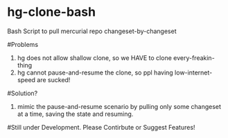 hg-clone-bash
=============

Bash Script to pull mercurial repo changeset-by-changeset

#Problems

1. hg does not allow shallow clone, so we HAVE to clone every-freakin-thing
2. hg cannot pause-and-resume the clone, so ppl having low-internet-speed are sucked!


#Solution?

1. mimic the pause-and-resume scenario by pulling only some changeset at a time, saving the state and resuming.


#Still under Development. Please Contirbute or Suggest Features!

